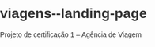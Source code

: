 # viagens--landing-page
Projeto de certificação 1 – Agência de Viagem
<!DOCTYPE html>
<html lang="pt-BR">
<head>
    <meta charset="UTF-8">
    <meta name="viewport" content="width=device-width, initial-scale=1.0">
    <title>Vilarejo Europeu</title>
    <style>
        body {
            font-family: Arial, sans-serif;
            margin: 0;
            padding: 0;
            color: #333;
        }

        nav {
            background-color: #2c3e50;
            padding: 15px;
            text-align: center;
        }

        nav a {
            color: #ecf0f1;
            margin: 0 15px;
            text-decoration: none;
            font-weight: bold;
            transition: color 0.3s;
        }

        nav a:hover {
            color: #f39c12;
        }

        main {
            margin: 20px;
        }

        #banner {
            background-image: url('[https://via.placeholder.com/1500x400](https://cdn.abjnoticias.com.br/abjnoticias-home/2023/11/viagem_america-scaled.jpg)'); 
            background-size: cover;
            background-position: center;
            height: 400px;
            display: flex;
            align-items: center;
            justify-content: center;
            color: white;
            text-align: center;
            position: relative;
        }

        #banner h1 {
            font-size: 48px;
            background-color: rgba(0, 0, 0, 0.5);
            padding: 20px;
            margin: 0;
        }

        section {
            padding: 40px 20px;
            margin-bottom: 20px;
        }

        #tripme {
            background-color: #ecf0f1;
        }

        #meetus {
            background-color: #f7f7f7;
        }

        #advice {
            background-color: #ecf0f1;
        }

        footer {
            background-color: #2c3e50;
            color: #ecf0f1;
            text-align: center;
            padding: 20px;
            margin-top: 20px;
        }

        .section-title {
            font-size: 32px;
            margin-bottom: 10px;
        }

        .section-content {
            font-size: 18px;
            line-height: 1.6;
        }

        .back-to-top {
            display: block;
            margin-top: 20px;
            text-align: center;
            color: #2c3e50;
            text-decoration: none;
            font-weight: bold;
            transition: color 0.3s;
        }

        .back-to-top:hover {
            color: #f39c12;
        }
    </style>
</head>
<body>
    <nav>
        <a href="#tripme">MinhaViagem</a>
        <a href="#meetus">NosEncontre</a>
        <a href="#advice">Conselhos</a>
    </nav>

    <main>
        <section id="banner">
            <h1>Explore o Vilarejo dos Seus Sonhos</h1>
        </section>

        <section id="tripme">
            <h2 class="section-title">MinhaViagem</h2>
            <p class="section-content">Descubra as melhores rotas e passeios neste vilarejo encantador.</p>
            <a href="#banner" class="back-to-top">Voltar ao topo</a>
        </section>

        <section id="meetus">
            <h2 class="section-title">NosEncontre</h2>
            <p class="section-content">Veja como chegar ao vilarejo e entre em contato conosco para mais informações.</p>
            <a href="#banner" class="back-to-top">Voltar ao topo</a>
        </section>

        <section id="advice">
            <h2 class="section-title">Conselhos</h2>
            <p class="section-content">Dicas de viagem, o que levar, e como aproveitar ao máximo sua estadia.</p>
            <a href="#banner" class="back-to-top">Voltar ao topo</a>
        </section>
    </main>

    <footer>
        &copy; 2024 Vilarejo Europeu - Todos os direitos reservados.
    </footer>
</body>
</html>
